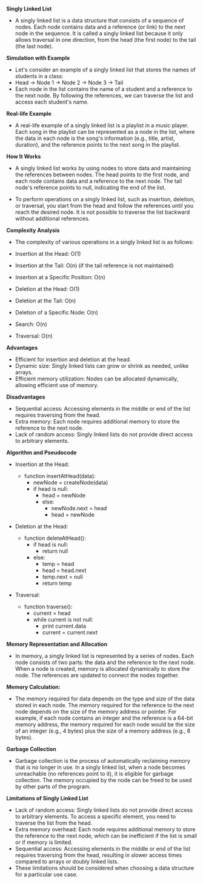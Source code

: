**Singly Linked List**

- A singly linked list is a data structure that consists of a sequence of nodes. Each node contains data and a reference (or link) to the next node in the sequence. It is called a singly linked list because it only allows traversal in one direction, from the head (the first node) to the tail (the last node).

**Simulation with Example**
- Let's consider an example of a singly linked list that stores the names of students in a class:
- Head -> Node 1 -> Node 2 -> Node 3 -> Tail
- Each node in the list contains the name of a student and a reference to the next node. By following the references, we can traverse the list and access each student's name.

**Real-life Example**
- A real-life example of a singly linked list is a playlist in a music player. Each song in the playlist can be represented as a node in the list, where the data in each node is the song's information (e.g., title, artist, duration), and the reference points to the next song in the playlist.

**How It Works**
- A singly linked list works by using nodes to store data and maintaining the references between nodes. The head points to the first node, and each node contains data and a reference to the next node. The tail node's reference points to null, indicating the end of the list.

- To perform operations on a singly linked list, such as insertion, deletion, or traversal, you start from the head and follow the references until you reach the desired node. It is not possible to traverse the list backward without additional references.

**Complexity Analysis**
- The complexity of various operations in a singly linked list is as follows:

- Insertion at the Head: O(1)
- Insertion at the Tail: O(n) (if the tail reference is not maintained)
- Insertion at a Specific Position: O(n)
- Deletion at the Head: O(1)
- Deletion at the Tail: O(n)
- Deletion of a Specific Node: O(n)
- Search: O(n)
- Traversal: O(n)


**Advantages**
- Efficient for insertion and deletion at the head.
- Dynamic size: Singly linked lists can grow or shrink as needed, unlike arrays.
- Efficient memory utilization: Nodes can be allocated dynamically, allowing efficient use of memory.


**Disadvantages**
- Sequential access: Accessing elements in the middle or end of the list requires traversing from the head.
- Extra memory: Each node requires additional memory to store the reference to the next node.
- Lack of random access: Singly linked lists do not provide direct access to arbitrary elements.


**Algorithm and Pseudocode**
- Insertion at the Head:
  - function insertAtHead(data):
      - newNode = createNode(data)
      - if head is null:
          - head = newNode
        - else:
          - newNode.next = head
          - head = newNode


- Deletion at the Head:

  - function deleteAtHead():
      - if head is null:
          - return null
      - else:
          - temp = head
        - head = head.next
        - temp.next = null
        - return temp

- Traversal:

  - function traverse():
      - current = head
      - while current is not null:
          - print current.data
          - current = current.next


**Memory Representation and Allocation**
- In memory, a singly linked list is represented by a series of nodes. Each node consists of two parts: the data and the reference to the next node. When a node is created, memory is allocated dynamically to store the node. The references are updated to connect the nodes together.

**Memory Calculation:**
- The memory required for data depends on the type and size of the data stored in each node.
The memory required for the reference to the next node depends on the size of the memory address or pointer.
For example, if each node contains an integer and the reference is a 64-bit memory address, the memory required for each node would be the size of an integer (e.g., 4 bytes) plus the size of a memory address (e.g., 8 bytes).

**Garbage Collection**
- Garbage collection is the process of automatically reclaiming memory that is no longer in use. In a singly linked list, when a node becomes unreachable (no references point to it), it is eligible for garbage collection. The memory occupied by the node can be freed to be used by other parts of the program.

**Limitations of Singly Linked List**
- Lack of random access: Singly linked lists do not provide direct access to arbitrary elements. To access a specific element, you need to traverse the list from the head.
- Extra memory overhead: Each node requires additional memory to store the reference to the next node, which can be inefficient if the list is small or if memory is limited.
- Sequential access: Accessing elements in the middle or end of the list requires traversing from the head, resulting in slower access times compared to arrays or doubly linked lists.
- These limitations should be considered when choosing a data structure for a particular use case.
